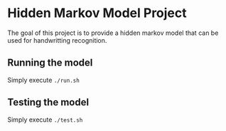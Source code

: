 # Hidden Markov Model Project

The goal of this project is to provide a hidden markov model that can be used for
handwritting recognition.

## Running the model

Simply execute `./run.sh`

## Testing the model

Simply execute `./test.sh`
